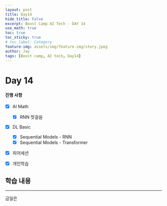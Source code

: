 ```yaml
---
layout: post
title: Day14
hide_title: False
excerpt: Boost Camp AI Tech - DAY 14
use_math: true
toc: true
toc_sticky: true
# toc_label: Category
feature-img: assets/img/feature-img/story.jpeg
author: Jay
tags: [Boost camp, AI tech, Day14]
---
```


# Day 14

#### 진행 사항
  - [x] AI Math
    - [x] RNN 첫걸음
  - [x] DL Basic
    - [x] Sequential Models - RNN
    - [x] Sequential Models - Transformer
  - [x] 피어세션 
  - [x] 개인학습


## 학습 내용
---
금일은 
 

<br> 